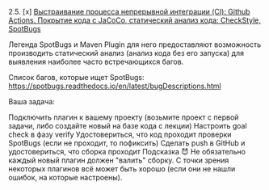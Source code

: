 

2.5. [x] [Выстраивание процесса непрерывной интеграции (CI): Github Actions. Покрытие кода с JaCoCo, статический анализ кода: CheckStyle, SpotBugs](2.5_ci)

Легенда
SpotBugs и Maven Plugin для него предоставляют возможность производить статический анализ (анализ кода без его запуска) для выявления наиболее часто встречающихся багов.

Список багов, которые ищет SpotBugs: https://spotbugs.readthedocs.io/en/latest/bugDescriptions.html

Ваша задача:

Подключить плагин к вашему проекту (возьмите проект с первой задачи, либо создайте новый на базе кода с лекции)
Настроить goal check в фазу verify
Удостовериться, что код проходит проверки SpotBugs (если не проходит, то пофиксить)
Сделать push в GitHub и удостовериться, что сборка проходит
Подсказка 😈
Не обязательно каждый новый плагин должен "валить" сборку. С точки зрения некоторых плагинов всё может быть хорошо (если они не нашли ошибок, на которые настроены).
